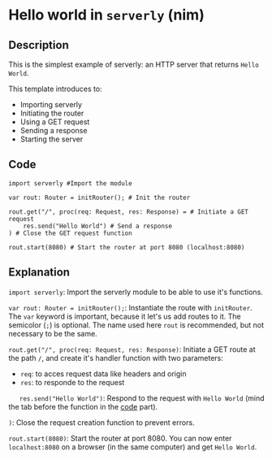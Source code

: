 # Hello world in `serverly` (nim)
## Description
This is the simplest example of serverly: an HTTP server that returns `Hello World`.

This template introduces to:
- Importing serverly
- Initiating the router
- Using a GET request
- Sending a response
- Starting the server

## Code
```
import serverly #Import the module

var rout: Router = initRouter(); # Init the router

rout.get("/", proc(req: Request, res: Response) = # Initiate a GET request
    res.send("Hello World") # Send a response
) # Close the GET request function

rout.start(8080) # Start the router at port 8080 (localhost:8080)
```

## Explanation
`import serverly`: Import the serverly module to be able to use it's functions.

`var rout: Router = initRouter();`: Instantiate the route with `initRouter`. The `var` keyword is important, because it let's us add routes to it. The semicolor (`;`) is optional. The name used here `rout` is recommended, but not necessary to be the same.

`rout.get("/", proc(req: Request, res: Response)`: Initiate a GET route at the path `/`, and create it's handler function with two parameters: 
- `req`: to acces request data like headers and origin
- `res`: to responde to the request

`   res.send("Hello World")`: Respond to the request with `Hello World` (mind the tab before the function in the [code](#code) part).

`)`: Close the request creation function to prevent errors.

`rout.start(8080)`: Start the router at port 8080. You can now enter `localhost:8080` on a browser (in the same computer) and get `Hello World`.
